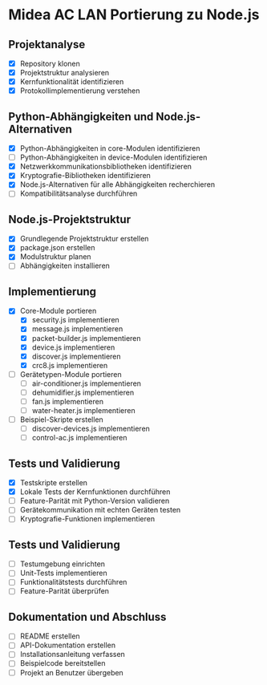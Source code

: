 # Midea AC LAN Portierung zu Node.js

## Projektanalyse
- [x] Repository klonen
- [x] Projektstruktur analysieren
- [x] Kernfunktionalität identifizieren
- [x] Protokollimplementierung verstehen

## Python-Abhängigkeiten und Node.js-Alternativen
- [x] Python-Abhängigkeiten in core-Modulen identifizieren
- [ ] Python-Abhängigkeiten in device-Modulen identifizieren
- [x] Netzwerkkommunikationsbibliotheken identifizieren
- [x] Kryptografie-Bibliotheken identifizieren
- [x] Node.js-Alternativen für alle Abhängigkeiten recherchieren
- [ ] Kompatibilitätsanalyse durchführen

## Node.js-Projektstruktur
- [x] Grundlegende Projektstruktur erstellen
- [x] package.json erstellen
- [x] Modulstruktur planen
- [ ] Abhängigkeiten installieren

## Implementierung
- [x] Core-Module portieren
  - [x] security.js implementieren
  - [x] message.js implementieren
  - [x] packet-builder.js implementieren
  - [x] device.js implementieren
  - [x] discover.js implementieren
  - [x] crc8.js implementieren
- [ ] Gerätetypen-Module portieren
  - [ ] air-conditioner.js implementieren
  - [ ] dehumidifier.js implementieren
  - [ ] fan.js implementieren
  - [ ] water-heater.js implementieren
- [ ] Beispiel-Skripte erstellen
  - [ ] discover-devices.js implementieren
  - [ ] control-ac.js implementieren

## Tests und Validierung
- [x] Testskripte erstellen
- [x] Lokale Tests der Kernfunktionen durchführen
- [ ] Feature-Parität mit Python-Version validieren
- [ ] Gerätekommunikation mit echten Geräten testen
- [ ] Kryptografie-Funktionen implementieren

## Tests und Validierung
- [ ] Testumgebung einrichten
- [ ] Unit-Tests implementieren
- [ ] Funktionalitätstests durchführen
- [ ] Feature-Parität überprüfen

## Dokumentation und Abschluss
- [ ] README erstellen
- [ ] API-Dokumentation erstellen
- [ ] Installationsanleitung verfassen
- [ ] Beispielcode bereitstellen
- [ ] Projekt an Benutzer übergeben
